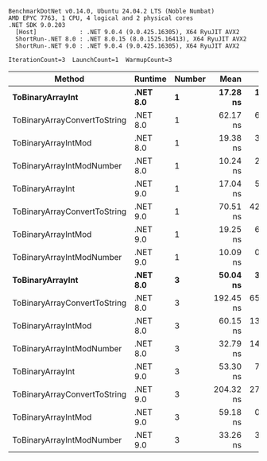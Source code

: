 ```

BenchmarkDotNet v0.14.0, Ubuntu 24.04.2 LTS (Noble Numbat)
AMD EPYC 7763, 1 CPU, 4 logical and 2 physical cores
.NET SDK 9.0.203
  [Host]            : .NET 9.0.4 (9.0.425.16305), X64 RyuJIT AVX2
  ShortRun-.NET 8.0 : .NET 8.0.15 (8.0.1525.16413), X64 RyuJIT AVX2
  ShortRun-.NET 9.0 : .NET 9.0.4 (9.0.425.16305), X64 RyuJIT AVX2

IterationCount=3  LaunchCount=1  WarmupCount=3  

```
| Method                       | Runtime  | Number | Mean      | Error     | StdDev   | Min       | Max       | Gen0   | Allocated |
|----------------------------- |--------- |------- |----------:|----------:|---------:|----------:|----------:|-------:|----------:|
| **ToBinaryArrayInt**             | **.NET 8.0** | **1**      |  **17.28 ns** |  **1.802 ns** | **0.099 ns** |  **17.21 ns** |  **17.40 ns** | **0.0019** |      **32 B** |
| ToBinaryArrayConvertToString | .NET 8.0 | 1      |  62.17 ns |  6.007 ns | 0.329 ns |  61.81 ns |  62.45 ns | 0.0057 |      96 B |
| ToBinaryArrayIntMod          | .NET 8.0 | 1      |  19.38 ns |  3.697 ns | 0.203 ns |  19.20 ns |  19.60 ns | 0.0019 |      32 B |
| ToBinaryArrayIntModNumber    | .NET 8.0 | 1      |  10.24 ns |  2.587 ns | 0.142 ns |  10.11 ns |  10.39 ns | 0.0019 |      32 B |
| ToBinaryArrayInt             | .NET 9.0 | 1      |  17.04 ns |  5.225 ns | 0.286 ns |  16.78 ns |  17.35 ns | 0.0019 |      32 B |
| ToBinaryArrayConvertToString | .NET 9.0 | 1      |  70.51 ns | 42.738 ns | 2.343 ns |  67.85 ns |  72.29 ns | 0.0057 |      96 B |
| ToBinaryArrayIntMod          | .NET 9.0 | 1      |  19.25 ns |  6.806 ns | 0.373 ns |  18.99 ns |  19.68 ns | 0.0019 |      32 B |
| ToBinaryArrayIntModNumber    | .NET 9.0 | 1      |  10.09 ns |  0.346 ns | 0.019 ns |  10.08 ns |  10.11 ns | 0.0019 |      32 B |
| **ToBinaryArrayInt**             | **.NET 8.0** | **3**      |  **50.04 ns** |  **3.458 ns** | **0.190 ns** |  **49.91 ns** |  **50.26 ns** | **0.0057** |      **96 B** |
| ToBinaryArrayConvertToString | .NET 8.0 | 3      | 192.45 ns | 65.327 ns | 3.581 ns | 188.52 ns | 195.52 ns | 0.0176 |     296 B |
| ToBinaryArrayIntMod          | .NET 8.0 | 3      |  60.15 ns | 13.185 ns | 0.723 ns |  59.36 ns |  60.76 ns | 0.0057 |      96 B |
| ToBinaryArrayIntModNumber    | .NET 8.0 | 3      |  32.79 ns | 14.062 ns | 0.771 ns |  31.98 ns |  33.51 ns | 0.0057 |      96 B |
| ToBinaryArrayInt             | .NET 9.0 | 3      |  53.30 ns |  7.842 ns | 0.430 ns |  52.84 ns |  53.70 ns | 0.0057 |      96 B |
| ToBinaryArrayConvertToString | .NET 9.0 | 3      | 204.32 ns | 27.255 ns | 1.494 ns | 203.16 ns | 206.01 ns | 0.0176 |     296 B |
| ToBinaryArrayIntMod          | .NET 9.0 | 3      |  59.18 ns |  0.829 ns | 0.045 ns |  59.14 ns |  59.23 ns | 0.0057 |      96 B |
| ToBinaryArrayIntModNumber    | .NET 9.0 | 3      |  33.26 ns |  3.465 ns | 0.190 ns |  33.04 ns |  33.39 ns | 0.0057 |      96 B |
